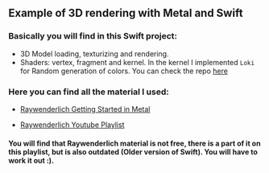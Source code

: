 ## Example of 3D rendering with Metal and Swift

### Basically you will find in this Swift project:

* 3D Model loading, texturizing and rendering.
* Shaders: vertex, fragment and kernel. In the kernel I implemented  ```Loki``` for Random generation of colors. You can check the repo [here](https://github.com/YoussefV/Loki)


### Here you can find all the material I used:

* [Raywenderlich Getting Started in Metal](https://www.raywenderlich.com/7475-metal-tutorial-getting-started)

* [Raywenderlich Youtube Playlist](https://www.youtube.com/watch?v=TEqbZ7Ai7AA&list=PL23Revp-82LJG3vcDPm8w7b5HTKjBOY0W&index=1)

#### You will find that Raywenderlich material is not free, there is a part of it on this playlist, but is also outdated (Older version of Swift). You will have to work it out :).

